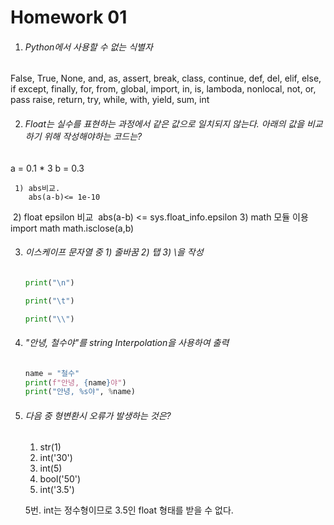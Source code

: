 

# Homework 01

1. ###### Python에서 사용할 수 없는 식별자

  False, True, None, and, as, assert, break, class, continue, def, del, elif, else, if
  except, finally, for, from, global, import, in, is, lamboda, nonlocal, not, or, pass
  raise, return, try, while, with, yield, sum, int 

2. ###### Float는 실수를 표현하는 과정에서 같은 값으로 일치되지 않는다. 아래의 값을 비교하기 위해 작성해야하는 코드는?

  a = 0.1 * 3
  b = 0.3

 	 1) abs비교.
  		abs(a-b)<= 1e-10
​	  2) float epsilon 비교
​	  	abs(a-b) <= sys.float_info.epsilon
 	 3) math 모듈 이용
​	  	import math
  		math.isclose(a,b)

3. ###### 이스케이프 문자열 중 1) 줄바꿈 2) 탭 3) \을 작성

   ``` python
   print("\n")
   ```

   ``` python
   print("\t")
   ```

   ```python
   print("\\")
   ```

4. ###### "안녕, 철수야"를 string Interpolation을 사용하여 출력

    ```python
   name = "철수"
   print(f"안녕, {name}야")
   print("안녕, %s야", %name)
    ```

5. ###### 다음 중 형변환시 오류가 발생하는 것은?

     1. str(1)
     2. int('30')
     3. int(5)
     4. bool('50')
     5. int('3.5')

   5번.  int는 정수형이므로 3.5인 float 형태를 받을 수 없다.